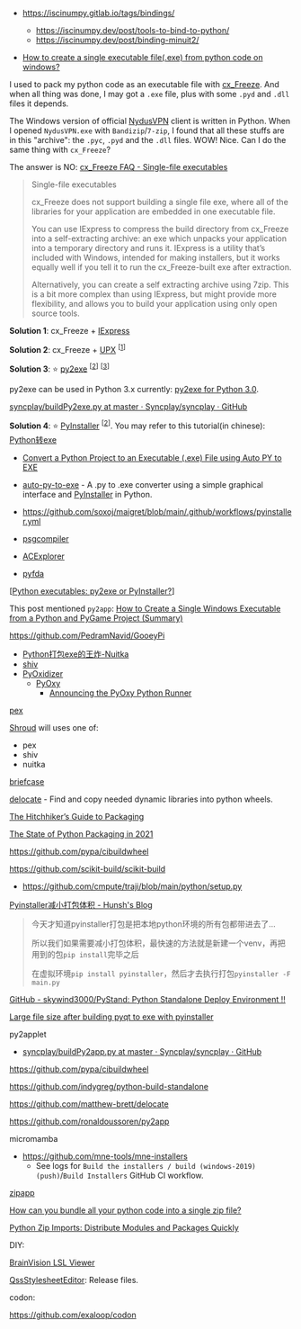 * https://iscinumpy.gitlab.io/tags/bindings/

  * https://iscinumpy.dev/post/tools-to-bind-to-python/
  * https://iscinumpy.dev/post/binding-minuit2/


* [How to create a single executable file(.exe) from python code on windows?](https://github.com/myd7349/Ongoing-Study/issues/4)

I used to pack my python code as an executable file with [cx_Freeze](http://cx-freeze.sourceforge.net/). And when all thing was done, I may got a `.exe` file, plus with some `.pyd` and `.dll` files it depends.

The Windows version of official [NydusVPN](http://www.ny-dus.info/) client is written in Python. When I opened `NydusVPN.exe` with `Bandizip`/`7-zip`, I found that all these stuffs are in this "archive": the `.pyc`, `.pyd` and the `.dll` files. WOW! Nice. Can I do the same thing with `cx_Freeze`?

The answer is NO:
[cx_Freeze FAQ - Single-file executables](http://cx-freeze.readthedocs.org/en/latest/faq.html)

> Single-file executables
> 
> cx_Freeze does not support building a single file exe, where all of the libraries for your application are embedded in one executable file.
> 
> You can use IExpress to compress the build directory from cx_Freeze into a self-extracting archive: an exe which unpacks your application into a temporary directory and runs it. IExpress is a utility that’s included with Windows, intended for making installers, but it works equally well if you tell it to run the cx_Freeze-built exe after extraction.
> 
> Alternatively, you can create a self extracting archive using 7zip. This is a bit more complex than using IExpress, but might provide more flexibility, and allows you to build your application using only open source tools.

**Solution 1**: cx_Freeze + [IExpress](http://en.wikipedia.org/wiki/IExpress)

<p></p>

**Solution 2**: cx_Freeze + [UPX](http://upx.sourceforge.net/) <sup>[[1](http://stackoverflow.com/questions/4999567/cx-freeze-python-single-file)]</sup>

<p></p>

**Solution 3**: :star: [py2exe](http://www.py2exe.org/) <sup>[[2](http://stackoverflow.com/questions/112698/py2exe-generate-single-executable-file)]</sup> <sup>[[3](http://stackoverflow.com/questions/1730742/pack-program-and-dynamically-loaded-files-into-single-executable-python-py)]</sup>

<p>py2exe can be used in Python 3.x currently: <a href="http://stackoverflow.com/questions/505230/py2exe-for-python-3-0">py2exe for Python 3.0</a>.</p>

[syncplay/buildPy2exe.py at master · Syncplay/syncplay · GitHub](https://github.com/Syncplay/syncplay/blob/master/buildPy2exe.py)

**Solution 4**: :star: [PyInstaller](https://github.com/pyinstaller/pyinstaller/wiki) <sup>[[2](http://stackoverflow.com/questions/112698/py2exe-generate-single-executable-file)]</sup>. You may refer to this tutorial(in chinese): [Python转exe](https://github.com/smartFlash/pySecurity/blob/master/zh-cn/0x4.md)

- [Convert a Python Project to an Executable (.exe) File using Auto PY to EXE](https://python.plainenglish.io/convert-a-python-project-to-an-executable-exe-file-175080da4485)
- [auto-py-to-exe](https://pypi.org/project/auto-py-to-exe/) - A .py to .exe converter using a simple graphical interface and [PyInstaller](https://www.pyinstaller.org/) in Python.

- https://github.com/soxoj/maigret/blob/main/.github/workflows/pyinstaller.yml

- [psgcompiler](https://github.com/PySimpleGUI/psgcompiler)

- [ACExplorer](https://github.com/gentlegiantJGC/ACExplorer)

- [pyfda](https://github.com/chipmuenk/pyfda)

[[Python executables: py2exe or PyInstaller?](https://stackoverflow.com/questions/6235123/python-executables-py2exe-or-pyinstaller)]

This post mentioned `py2app`: [How to Create a Single Windows Executable from a Python and PyGame Project (Summary)](https://irwinkwan.com/2013/04/29/python-executables-pyinstaller-and-a-48-hour-game-design-compo/)

https://github.com/PedramNavid/GooeyPi

* [Python打包exe的王炸-Nuitka](https://zhuanlan.zhihu.com/p/133303836)
* [shiv](https://github.com/linkedin/shiv)
* [PyOxidizer](https://github.com/indygreg/PyOxidizer)
  - [PyOxy](https://github.com/indygreg/PyOxidizer/releases/tag/pyoxy%2F0.1.0)
    - [Announcing the PyOxy Python Runner](https://gregoryszorc.com/blog/2022/05/10/announcing-the-pyoxy-python-runner/)

[pex](https://github.com/pantsbuild/pex)

[Shroud](https://github.com/LLNL/shroud/blob/db592d5d72ed61cbebbd1a084230e15b6b0096b4/Makefile#L116-L182) will uses one of:

- pex
- shiv
- nuitka

[briefcase](https://github.com/beeware/briefcase)

[delocate](https://github.com/matthew-brett/delocate) - Find and copy needed dynamic libraries into python wheels.

[The Hitchhiker’s Guide to Packaging](https://the-hitchhikers-guide-to-packaging.readthedocs.io/en/latest/)

[The State of Python Packaging in 2021](https://venthur.de/2021-06-26-python-packaging.html)

https://github.com/pypa/cibuildwheel

https://github.com/scikit-build/scikit-build

- https://github.com/cmpute/traji/blob/main/python/setup.py

[Pyinstaller减小打包体积 - Hunsh's Blog](https://hunsh.net/archives/114/)

> 今天才知道pyinstaller打包是把本地python环境的所有包都带进去了...
> 
> 所以我们如果需要减小打包体积，最快速的方法就是新建一个venv，再把用到的包`pip install`完毕之后
> 
> 在虚拟环境`pip install pyinstaller`，然后才去执行打包`pyinstaller -F main.py`

[GitHub - skywind3000/PyStand: Python Standalone Deploy Environment !!](https://github.com/skywind3000/PyStand)

[Large file size after building pyqt to exe with pyinstaller](https://stackoverflow.com/questions/58496695/large-file-size-after-building-pyqt-to-exe-with-pyinstaller)

py2applet

- [syncplay/buildPy2app.py at master · Syncplay/syncplay · GitHub](https://github.com/Syncplay/syncplay/blob/master/buildPy2app.py)

https://github.com/pypa/cibuildwheel

https://github.com/indygreg/python-build-standalone

https://github.com/matthew-brett/delocate

https://github.com/ronaldoussoren/py2app

micromamba

- https://github.com/mne-tools/mne-installers
  - See logs for `Build the installers / build (windows-2019) (push)`/`Build Installers` GitHub CI workflow.

[zipapp](https://docs.python.org/3/library/zipapp.html)

[How can you bundle all your python code into a single zip file?](https://stackoverflow.com/questions/17486578/how-can-you-bundle-all-your-python-code-into-a-single-zip-file)

[Python Zip Imports: Distribute Modules and Packages Quickly](https://realpython.com/python-zip-import/)

DIY:

[BrainVision LSL Viewer](https://pressrelease.brainproducts.com/lsl-viewer/)

[QssStylesheetEditor](https://github.com/hustlei/QssStylesheetEditor): Release files.

codon:

https://github.com/exaloop/codon
